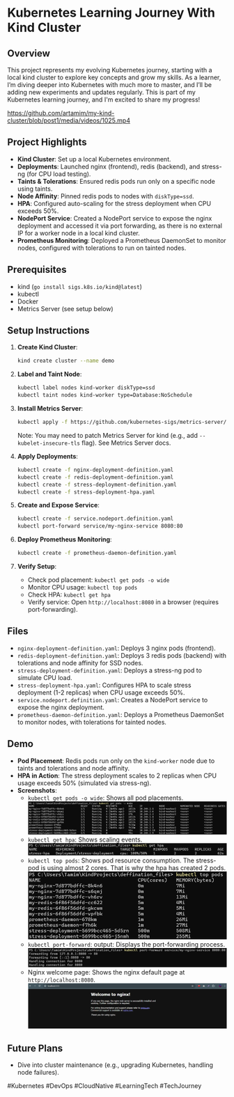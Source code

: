 # Kubernetes Learning Journey With Kind Cluster

## Overview

This project represents my evolving Kubernetes journey, starting with a local kind cluster to explore key concepts and grow my skills. As a learner, I’m diving deeper into Kubernetes with much more to master, and I’ll be adding new experiments and updates regularly. This is part of my Kubernetes learning journey, and I'm excited to share my progress!

https://github.com/artamim/my-kind-cluster/blob/post1/media/videos/1025.mp4

## Project Highlights

- **Kind Cluster**: Set up a local Kubernetes environment.
- **Deployments**: Launched nginx (frontend), redis (backend), and stress-ng (for CPU load testing).
- **Taints & Tolerations**: Ensured redis pods run only on a specific node using taints.
- **Node Affinity**: Pinned redis pods to nodes with `diskType=ssd`.
- **HPA**: Configured auto-scaling for the stress deployment when CPU exceeds 50%.
- **NodePort Service**:  Created a NodePort service to expose the nginx deployment and accessed it via port forwarding, as there is no external IP for a worker node in a local kind cluster.
- **Prometheus Monitoring**:  Deployed a Prometheus DaemonSet to monitor nodes, configured with tolerations to run on tainted nodes.

## Prerequisites

- kind (`go install sigs.k8s.io/kind@latest`)
- kubectl
- Docker
- Metrics Server (see setup below)

## Setup Instructions

1. **Create Kind Cluster**:

   ```bash
   kind create cluster --name demo
   ```

2. **Label and Taint Node**:

   ```bash
   kubectl label nodes kind-worker diskType=ssd
   kubectl taint nodes kind-worker type=Database:NoSchedule
   ```

3. **Install Metrics Server**:

   ```bash
   kubectl apply -f https://github.com/kubernetes-sigs/metrics-server/releases/latest/download/components.yaml
   ```

   Note: You may need to patch Metrics Server for kind (e.g., add `--kubelet-insecure-tls` flag). See Metrics Server docs.

4. **Apply Deployments**:

   ```bash
   kubectl create -f nginx-deployment-definition.yaml
   kubectl create -f redis-deployment-definition.yaml
   kubectl create -f stress-deployment-definition.yaml
   kubectl create -f stress-deployment-hpa.yaml
   ```

5. **Create and Expose Service**:

   ```bash
   kubectl create -f service.nodeport.definition.yaml
   kubectl port-forward service/my-nginx-service 8080:80
   ```

6. **Deploy Prometheus Monitoring**:

   ```bash
   kubectl create -f prometheus-daemon-definition.yaml
   ```

7. **Verify Setup**:

   - Check pod placement: `kubectl get pods -o wide`
   - Monitor CPU usage: `kubectl top pods`
   - Check HPA: `kubectl get hpa`
   - Verify service: Open `http://localhost:8080` in a browser (requires port-forwarding).

## Files

- `nginx-deployment-definition.yaml`: Deploys 3 nginx pods (frontend).
- `redis-deployment-definition.yaml`: Deploys 3 redis pods (backend) with tolerations and node affinity for SSD nodes.
- `stress-deployment-definition.yaml`: Deploys a stress-ng pod to simulate CPU load.
- `stress-deployment-hpa.yaml`: Configures HPA to scale stress deployment (1-2 replicas) when CPU usage exceeds 50%.
- `service.nodeport.definition.yaml`: Creates a NodePort service to expose the nginx deployment.
- `prometheus-daemon-definition.yaml`: Deploys a Prometheus DaemonSet to monitor nodes, with tolerations for tainted nodes.

## Demo

- **Pod Placement**: Redis pods run only on the `kind-worker` node due to taints and tolerations and node affinity.
- **HPA in Action**: The stress deployment scales to 2 replicas when CPU usage exceeds 50% (simulated via stress-ng).
- **Screenshots**:
  - `kubectl get pods -o wide`: Shows all pod placements.
    ![alt text](screenshots/image-1.png)
  - `kubectl get hpa`: Shows scaling events.
    ![alt text](screenshots/image-2.png)
  - `kubectl top pods`: Shows pod resource consumption. The stress-pod is using almost 2 cores. That is why the hpa has created 2 pods.
    ![alt text](screenshots/image-3.png)
  - `kubectl port-forward`: output: Displays the port-forwarding process.
    ![alt text](screenshots/image-4.png)
  - Nginx welcome page: Shows the nginx default page at `http://localhost:8080`.
    ![alt text](screenshots/image-5.png)

## Future Plans

- Dive into cluster maintenance (e.g., upgrading Kubernetes, handling node failures).

#Kubernetes #DevOps #CloudNative #LearningTech #TechJourney
